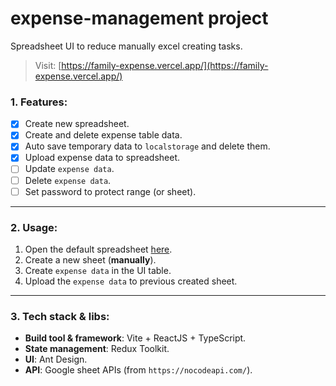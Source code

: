 # expense-management project
Spreadsheet UI to reduce manually excel creating tasks.
>Visit: [https://family-expense.vercel.app/](https://family-expense.vercel.app/)

### 1. Features:
- [x] Create new spreadsheet.
- [x] Create and delete expense table data.
- [x] Auto save temporary data to `localstorage` and delete them.
- [x] Upload expense data to spreadsheet.
- [ ] Update `expense data`.
- [ ] Delete `expense data`.
- [ ] Set password to protect range (or sheet).
-------------------

### 2. Usage:
1. Open the default spreadsheet [here](https://docs.google.com/spreadsheets/d/3.1K5n0X-Dlkwxr2vKYFue9T06KPeahrr-ruvcxNwzkudQ/edit?usp=sharing).
2. Create a new sheet (**manually**).
3. Create `expense data` in the UI table.
4. Upload the `expense data` to previous created sheet.

-------------------

### 3. Tech stack & libs:
- **Build tool & framework**: Vite + ReactJS + TypeScript.
- **State management**: Redux Toolkit.
- **UI**: Ant Design.
- **API**: Google sheet APIs (from `https://nocodeapi.com/`).
